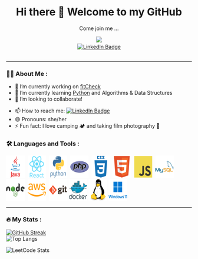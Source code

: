 <div id="header" align="center">
<h1> Hi there 👋 Welcome to my GitHub </h1> 
<p> Come join me ...</p>


   <img src="https://media.giphy.com/media/v1.Y2lkPTc5MGI3NjExMDBnejE0NTd4N2Jma2Z4OXRocXB5djIyZjRhNTNuam9zY3p4emo5YSZlcD12MV9pbnRlcm5hbF9naWZfYnlfaWQmY3Q9Zw/ISOckXUybVfQ4/giphy.gif" width="500"/>
   <br>
  <a href="https://www.linkedin.com/in/seungah-choi">
    <img src="https://img.shields.io/badge/LinkedIn-blue?style=for-the-badge&logo=linkedin&logoColor=white" alt="LinkedIn Badge"/>
  </a>
<br>
<img src="https://komarev.com/ghpvc/?username=sundaestroll&style=flat-square&color=blue" alt=""/>
</div>

---

### :woman_technologist: About Me :

- 🔭 I’m currently working on [fitCheck](https://github.com/sundaestroll/fitCheck)
- 🌱 I’m currently learning [Python](https://github.com/sundaestroll/python) and Algorithms & Data Structures
- 👯 I’m looking to collaborate! 
<!--  
- 🤔 I’m looking for help with interviews 👩‍🏫 
- 💬 Ask me about 
-->
- 📫 How to reach me:  <a href="https://www.linkedin.com/in/seungah-choi">
    <img src="https://img.shields.io/badge/LinkedIn-blue?style=for-the-badge&logo=linkedin&logoColor=white" alt="LinkedIn Badge"/>
  </a>
- 😄 Pronouns: she/her
- ⚡ Fun fact: I love camping 🏕️ and taking film photography 📸

### :hammer_and_wrench: Languages and Tools :
<div>
  <img src="https://github.com/devicons/devicon/blob/master/icons/java/java-original-wordmark.svg" title="Java" alt="Java" width="50" height="60"/>&nbsp;
  <img src="https://github.com/devicons/devicon/blob/master/icons/react/react-original-wordmark.svg" title="React" alt="React" width="50" height="60"/>&nbsp;
  <img src="https://github.com/devicons/devicon/blob/master/icons/python/python-original-wordmark.svg" title="Python" alt="Python" width="50" height="60"/>&nbsp;
  <img src="https://github.com/devicons/devicon/blob/master/icons/php/php-original.svg" title="PHP" alt="PHP" width="50" height="60"/>&nbsp;
  <img src="https://github.com/devicons/devicon/blob/master/icons/css3/css3-plain-wordmark.svg"  title="CSS3" alt="CSS" width="50" height="60"/>&nbsp;
  <img src="https://github.com/devicons/devicon/blob/master/icons/html5/html5-original.svg" title="HTML5" alt="HTML" width="50" height="60"/>&nbsp;
  <img src="https://github.com/devicons/devicon/blob/master/icons/javascript/javascript-original.svg" title="JavaScript" alt="JavaScript" width="50" height="60"/>&nbsp;
  <img src="https://github.com/devicons/devicon/blob/master/icons/mysql/mysql-original-wordmark.svg" title="MySQL"  alt="MySQL" width="50" height="60"/>&nbsp;
  <img src="https://github.com/devicons/devicon/blob/master/icons/nodejs/nodejs-original-wordmark.svg" title="NodeJS" alt="NodeJS" width="50" height="60"/>&nbsp;
  <img src="https://github.com/devicons/devicon/blob/master/icons/amazonwebservices/amazonwebservices-plain-wordmark.svg" title="AWS" alt="AWS" width="50" height="60"/>&nbsp;
  <img src="https://github.com/devicons/devicon/blob/master/icons/git/git-original-wordmark.svg" title="Git" **alt="Git" width="50" height="60"/>
  <img src="https://github.com/devicons/devicon/blob/master/icons/docker/docker-original-wordmark.svg" title="Docker" **alt="Docker" width="50" height="60"/>
   <img src="https://github.com/devicons/devicon/blob/master/icons/linux/linux-original.svg" title="Linux" **alt="Linux" width="50" height="60"/>
   <img src="https://github.com/devicons/devicon/blob/master/icons/windows11/windows11-original-wordmark.svg" title="Windows11" **alt="Windows11" width="50" height="60"/>
</div>

---

### :fire: My Stats :
[![GitHub Streak](https://github-readme-streak-stats.herokuapp.com?user=sundaestroll&theme=earth)](https://git.io/streak-stats)
<br>
![Top Langs](https://github-readme-stats.vercel.app/api/top-langs/?username=sundaestroll&layout=compact&theme=vision-friendly-dark)

![LeetCode Stats](https://leetcode.card.workers.dev/sundaestroll?theme=unicorn&font=source_code_pro&extension=activity)
